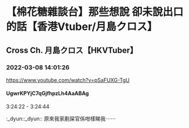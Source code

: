 # 【棉花糖雜談台】那些想說 卻未說出口的話【香港Vtuber/月島クロス】

## Cross Ch. 月島クロス【HKVTuber】

### 2022-03-08 14:01:26

https://www.youtube.com/watch?v=pSaFUXG-TgU

#### UgwrKPYjC7qGjfhpzLh4AaABAg

3:24:22 - 3:24:44

:_dyun::_dyun:: 原來我家剷屎官係咁樣睇我⋯⋯

